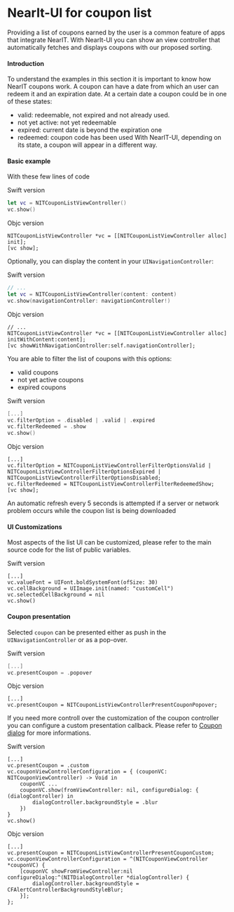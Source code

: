 # NearIt-UI for coupon list

Providing a list of coupons earned by the user is a common feature of apps that integrate NearIT.
With NearIt-UI you can show an view controller that automatically fetches and displays coupons with our proposed sorting.

#### Introduction

To understand the examples in this section it is important to know how NearIT coupons work.
A coupon can have a date from which an user can redeem it and an expiration date. At a certain date a coupon could be in one of these states:
- valid: redeemable, not expired and not already used.
- not yet active: not yet redeemable
- expired: current date is beyond the expiration one
- redeemed: coupon code has been used
With NearIT-UI, depending on its state, a coupon will appear in a different way. 

#### Basic example 
With these few lines of code

Swift version
```swift
let vc = NITCouponListViewController()
vc.show()
```

Objc version
```objc
NITCouponListViewController *vc = [[NITCouponListViewController alloc] init];
[vc show];
```

Optionally, you can display the content in your `UINavigationController`:

Swift version
```swift
// ...
let vc = NITCouponListViewController(content: content)
vc.show(navigationController: navigationController!)
```

Objc version
```Objc
// ...
NITCouponListViewController *vc = [[NITCouponListViewController alloc] initWithContent:content];
[vc showWithNavigationController:self.navigationController];
```

You are able to filter the list of coupons with this options:
- valid coupons
- not yet active coupons
- expired coupons

Swift version
```swift
[...]
vc.filterOption = .disabled | .valid | .expired
vc.filterRedeemed = .show
vc.show()
```

Objc version
```objc
[...]
vc.filterOption = NITCouponListViewControllerFilterOptionsValid | NITCouponListViewControllerFilterOptionsExpired | NITCouponListViewControllerFilterOptionsDisabled;
vc.filterRedeemed = NITCouponListViewControllerFilterRedeemedShow;
[vc show];
```

<!-- ![coupon list](coupon_list.png) -->

An automatic refresh every 5 seconds is attempted if a server or network problem occurs while the coupon list is being downloaded
 
#### UI Customizations

Most aspects of the list UI can be customized, please refer to the main source code for the list of public variables.

Swift version
```
[...]
vc.valueFont = UIFont.boldSystemFont(ofSize: 30)
vc.cellBackground = UIImage.init(named: "customCell")
vc.selectedCellBackground = nil
vc.show()
```

#### Coupon presentation

Selected `coupon` can be presented either as push in the `UINavigationController` or as a pop-over.

Swift version
```swift
[...]
vc.presentCoupon = .popover
```

Objc version
```objc
[...]
vc.presentCoupon = NITCouponListViewControllerPresentCouponPopover;
```

If you need more controll over the customization of the coupon controller you can configure a custom presentation callback. Please refer to [Coupon dialog](COUPON.md) for more informations.

Swift version
```
[...]
vc.presentCoupon = .custom
vc.couponViewControllerConfiguration = { (couponVC: NITCouponViewController) -> Void in
    couponVC ...
    couponVC.show(fromViewController: nil, configureDialog: { (dialogController) in    
        dialogController.backgroundStyle = .blur
    })
}
vc.show()
```

Objc version
```
[...]
vc.presentCoupon = NITCouponListViewControllerPresentCouponCustom;
vc.couponViewControllerConfiguration = ^(NITCouponViewController *couponVC) {
    [couponVC showFromViewController:nil configureDialog:^(NITDialogController *dialogController) {
        dialogController.backgroundStyle = CFAlertControllerBackgroundStyleBlur;
    }];
};
```


